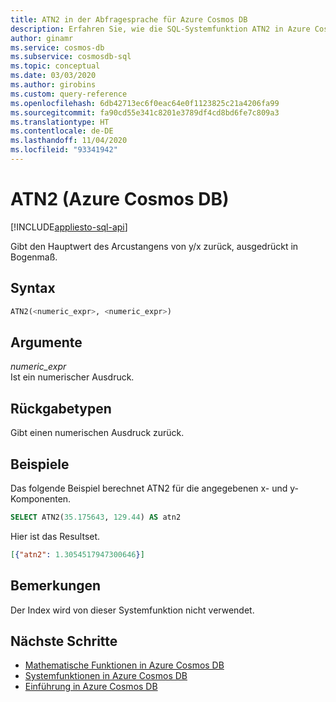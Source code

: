 ```yaml
---
title: ATN2 in der Abfragesprache für Azure Cosmos DB
description: Erfahren Sie, wie die SQL-Systemfunktion ATN2 in Azure Cosmos DB den Prinzipalwert des Arkustangens von y/x (ausgedrückt als Bogenmaß) zurückgibt.
author: ginamr
ms.service: cosmos-db
ms.subservice: cosmosdb-sql
ms.topic: conceptual
ms.date: 03/03/2020
ms.author: girobins
ms.custom: query-reference
ms.openlocfilehash: 6db42713ec6f0eac64e0f1123825c21a4206fa99
ms.sourcegitcommit: fa90cd55e341c8201e3789df4cd8bd6fe7c809a3
ms.translationtype: HT
ms.contentlocale: de-DE
ms.lasthandoff: 11/04/2020
ms.locfileid: "93341942"
---
```

# <a name="atn2-azure-cosmos-db"></a>ATN2 (Azure Cosmos DB)
[!INCLUDE[appliesto-sql-api](includes/appliesto-sql-api.md)]

 Gibt den Hauptwert des Arcustangens von y/x zurück, ausgedrückt in Bogenmaß.  
  
## <a name="syntax"></a>Syntax
  
```sql
ATN2(<numeric_expr>, <numeric_expr>)  
```  
  
## <a name="arguments"></a>Argumente
  
*numeric_expr*  
   Ist ein numerischer Ausdruck.  
  
## <a name="return-types"></a>Rückgabetypen
  
  Gibt einen numerischen Ausdruck zurück.  
  
## <a name="examples"></a>Beispiele
  
  Das folgende Beispiel berechnet ATN2 für die angegebenen x- und y-Komponenten.  
  
```sql
SELECT ATN2(35.175643, 129.44) AS atn2  
```  
  
 Hier ist das Resultset.  
  
```json
[{"atn2": 1.3054517947300646}]  
```  

## <a name="remarks"></a>Bemerkungen

Der Index wird von dieser Systemfunktion nicht verwendet.

## <a name="next-steps"></a>Nächste Schritte

- [Mathematische Funktionen in Azure Cosmos DB](sql-query-mathematical-functions.md)
- [Systemfunktionen in Azure Cosmos DB](sql-query-system-functions.md)
- [Einführung in Azure Cosmos DB](introduction.md)
